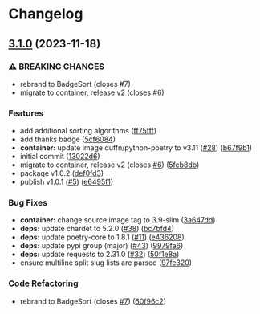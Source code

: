 # Changelog

## [3.1.0](https://github.com/ChipWolf/BadgeSort/compare/badgesort-v3.0.0...badgesort-v3.1.0) (2023-11-18)


### ⚠ BREAKING CHANGES

* rebrand to BadgeSort (closes #7)
* migrate to container, release v2 (closes #6)

### Features

* add additional sorting algorithms ([ff75fff](https://github.com/ChipWolf/BadgeSort/commit/ff75fff7cc48f0f4e688e82df244328317169ebe))
* add thanks badge ([5cf6084](https://github.com/ChipWolf/BadgeSort/commit/5cf608454c887bacd284c31f4a1c9b0731388c6d))
* **container:** update image duffn/python-poetry to v3.11 ([#28](https://github.com/ChipWolf/BadgeSort/issues/28)) ([b67f9b1](https://github.com/ChipWolf/BadgeSort/commit/b67f9b1bf1b94601447c76082bbfc63b3383157f))
* initial commit ([13022d6](https://github.com/ChipWolf/BadgeSort/commit/13022d697a72a9e9be8b3fe4b230af180223d45a))
* migrate to container, release v2 (closes [#6](https://github.com/ChipWolf/BadgeSort/issues/6)) ([5feb8db](https://github.com/ChipWolf/BadgeSort/commit/5feb8dbe8495b98c62b89a0fa55f43b5b1615622))
* package v1.0.2 ([def0fd3](https://github.com/ChipWolf/BadgeSort/commit/def0fd3d10691be9a9bd875e69b707a2cd1c7e55))
* publish v1.0.1 ([#5](https://github.com/ChipWolf/BadgeSort/issues/5)) ([e6495f1](https://github.com/ChipWolf/BadgeSort/commit/e6495f1ae39c4128b98d38dca41274b1d30b4277))


### Bug Fixes

* **container:** change source image tag to 3.9-slim ([3a647dd](https://github.com/ChipWolf/BadgeSort/commit/3a647dd0935a40de5fd38356c39d45e51b26d493))
* **deps:** update chardet to 5.2.0 ([#38](https://github.com/ChipWolf/BadgeSort/issues/38)) ([bc7bfd4](https://github.com/ChipWolf/BadgeSort/commit/bc7bfd458fc9474b4ed9e6986f1c607d71076d32))
* **deps:** update poetry-core to 1.8.1 ([#11](https://github.com/ChipWolf/BadgeSort/issues/11)) ([e436208](https://github.com/ChipWolf/BadgeSort/commit/e43620844365c454ca89f0a7d9ee9dbfd9336f9b))
* **deps:** update pypi group (major) ([#43](https://github.com/ChipWolf/BadgeSort/issues/43)) ([9979fa6](https://github.com/ChipWolf/BadgeSort/commit/9979fa6cbf8a03a53519a7abfa52650a88da3c87))
* **deps:** update requests to 2.31.0 ([#32](https://github.com/ChipWolf/BadgeSort/issues/32)) ([50f1e8a](https://github.com/ChipWolf/BadgeSort/commit/50f1e8a54c8ba8e2e18c5828d333d4c58db7347b))
* ensure multiline split slug lists are parsed ([97fe320](https://github.com/ChipWolf/BadgeSort/commit/97fe320d5e9349588f201202ab68aeb5e3b64b9f))


### Code Refactoring

* rebrand to BadgeSort (closes [#7](https://github.com/ChipWolf/BadgeSort/issues/7)) ([60f96c2](https://github.com/ChipWolf/BadgeSort/commit/60f96c22b566497682832ef202e379b487464b5e))
